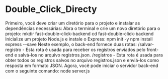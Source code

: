 # Double_Click_Directy
Primeiro, você deve criar um diretório para o projeto e instalar as dependências necessárias:
Abra o terminal e crie um novo diretório para o projeto:
  mkdir fast-double-click-backend
  cd fast-double-click-backend
Inicialize um projeto Node.js e instale o Express:
  npm init -y
  npm install express --save
Neste exemplo, o back-end fornece duas rotas:
  /salvar-registro - Esta rota é usada para receber os registros enviados pelo front-end e salvá-los no arquivo registros.json.
  /registros - Esta rota é usada para obter todos os registros salvos no arquivo registros.json e enviá-los como resposta em formato JSON.
Agora, você pode iniciar o servidor back-end com o seguinte comando:
  node server.js
